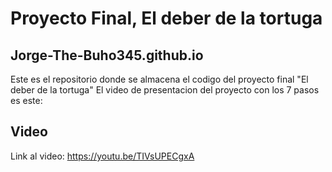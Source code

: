 # Proyecto Final, El deber de la tortuga

## Jorge-The-Buho345.github.io

Este es el repositorio donde se almacena el codigo del proyecto final "El deber de la tortuga"
El video de presentacion del proyecto con los 7 pasos es este:

## Video
Link al video:
https://youtu.be/TIVsUPECgxA
